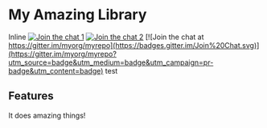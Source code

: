 # My Amazing Library

Inline [![Join the chat 1](https://badges.gitter.im/Join%20Chat.svg)](https://en.wikipedia.org/wiki/Saw_(disambiguation)) [![Join the chat 2](https://badges.gitter.im/Join%20Chat.svg)](https://en.wikipedia.org/wiki/Saw_(disambiguation)) [![Join the chat at https://gitter.im/myorg/myrepo](https://badges.gitter.im/Join%20Chat.svg)](https://gitter.im/myorg/myrepo?utm_source=badge&utm_medium=badge&utm_campaign=pr-badge&utm_content=badge) test
 
## Features

It does amazing things!
